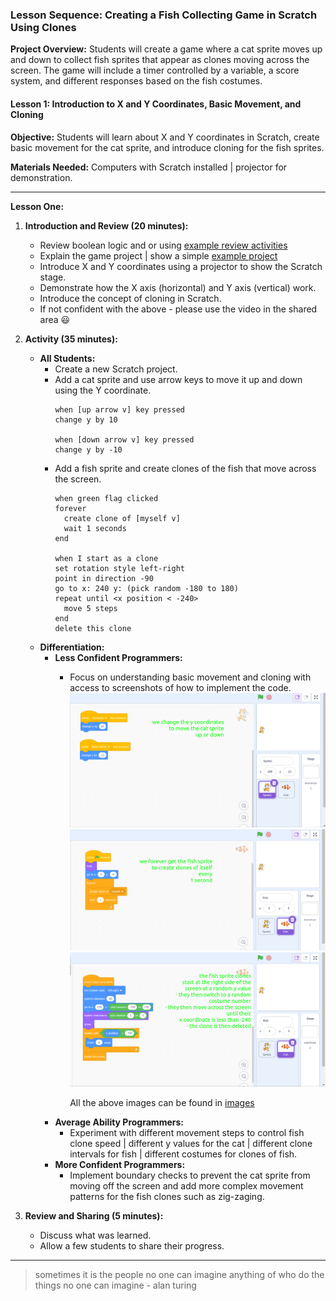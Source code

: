 ### Lesson Sequence: Creating a Fish Collecting Game in Scratch Using Clones

**Project Overview:** Students will create a game where a cat sprite moves up and down to collect fish sprites that appear as clones moving across the screen. The game will include a timer controlled by a variable, a score system, and different responses based on the fish costumes.

#### Lesson 1: Introduction to X and Y Coordinates, Basic Movement, and Cloning

**Objective:** Students will learn about X and Y coordinates in Scratch, create basic movement for the cat sprite, and introduce cloning for the fish sprites.

**Materials Needed:** Computers with Scratch installed | projector for demonstration.

---

**Lesson One:**

1. **Introduction and Review (20 minutes):**
   - Review boolean logic and or using [example review activities](review.md)
   - Explain the game project | show a simple [example project](https://scratch.mit.edu/projects/1043382647/)
   - Introduce X and Y coordinates using a projector to show the Scratch stage.
   - Demonstrate how the X axis (horizontal) and Y axis (vertical) work.
   - Introduce the concept of cloning in Scratch.
   - If not confident with the above - please use the video in the shared area 😃

3. **Activity (35 minutes):**
   - **All Students:**
     - Create a new Scratch project.
     - Add a cat sprite and use arrow keys to move it up and down using the Y coordinate.
       ```scratch
       when [up arrow v] key pressed
       change y by 10

       when [down arrow v] key pressed
       change y by -10
       ```
     - Add a fish sprite and create clones of the fish that move across the screen.
       ```scratch
       when green flag clicked
       forever
         create clone of [myself v]
         wait 1 seconds
       end

       when I start as a clone
       set rotation style left-right
       point in direction -90
       go to x: 240 y: (pick random -180 to 180)
       repeat until <x position < -240>
         move 5 steps
       end
       delete this clone
       ```
   - **Differentiation:**
     - **Less Confident Programmers:**
       - Focus on understanding basic movement and cloning with access to screenshots of how to implement the code.
         ![1](images/1.png)
         ![2](images/2.png)
         ![3](images/3.png)

         All the above images can be found in [images](images)
     - **Average Ability Programmers:**
       - Experiment with different movement steps to control fish clone speed | different y values for the cat | different clone intervals for fish | different costumes for clones of fish.
     - **More Confident Programmers:**
       - Implement boundary checks to prevent the cat sprite from moving off the screen and add more complex movement patterns for the fish clones such as zig-zaging.

4. **Review and Sharing (5 minutes):**
   - Discuss what was learned.
   - Allow a few students to share their progress.

---

>sometimes it is the people no one can imagine anything of who do the things no one can imagine - alan turing
